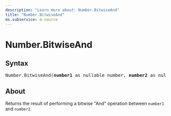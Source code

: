 ```yaml
---
description: "Learn more about: Number.BitwiseAnd"
title: "Number.BitwiseAnd"
ms.subservice: m-source
---
```

# Number.BitwiseAnd

## Syntax

<pre>
Number.BitwiseAnd(<b>number1</b> as nullable number, <b>number2</b> as nullable number) as nullable number
</pre>

## About

Returns the result of performing a bitwise "And" operation between `number1` and `number2`.
